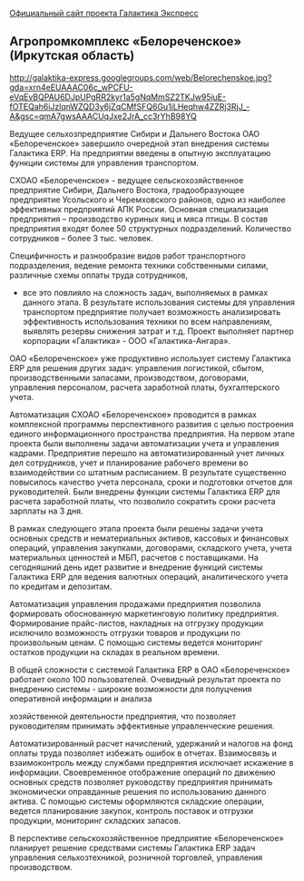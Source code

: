 [Официальный сайт проекта Галактика Экспресс](http://galaktika-express.ru/)

## Агропромкомплекс «Белореченское» (Иркутская область) ##

http://galaktika-express.googlegroups.com/web/Belorechenskoe.jpg?gda=xrn4eEUAAAC06c_wPCFU-eVqEvBQPAU6DJpUPgRR2kyr1a5gNqMmSZ2TKJw95juE-fOTEQah6iJzlqnWZQD3y6jZqCMfSFQ6Gu1iLHeqhw4ZZRj3RjJ_-A&gsc=qmA7gwsAAACUqJxe2JrA_cc3rYhB98YQ

Ведущее сельхозпредприятие Сибири и Дальнего Востока ОАО «Белореченское»
завершило очередной этап внедрения системы Галактика ERP. На предприятии
введены в опытную эксплуатацию функции системы для управления транспортом.

СХОАО «Белореченское» - ведущее сельскохозяйственное предприятие Сибири, Дальнего
Востока, градообразующее предприятие Усольского и Черемховского районов, одно из
наиболее эффективных предприятий АПК России. Основная специализация предприятия –
производство куриных яиц и мяса птицы. В состав предприятия входят более 50 структурных
подразделений. Количество сотрудников – более 3 тыс. человек.

Специфичность и разнообразие видов работ транспортного подразделения, ведение
ремонта техники собственными силами, различные схемы оплаты труда сотрудников,
- все это повлияло на сложность задач, выполняемых в рамках данного этапа. В
результате использования системы для управления транспортом предприятие
получает возможность анализировать эффективность использования техники по всем
направлениям, выявлять резервы снижения затрат и т.д. Проект выполняет партнер
корпорации «Галактика» - ООО «Галактика-Ангара».

ОАО «Белореченское» уже продуктивно использует систему Галактика ERP для
решения других задач: управления логистикой, сбытом, производственными
запасами, производством, договорами, управления персоналом, расчета заработной
платы, бухгалтерского учета.

Автоматизация СХОАО «Белореченское» проводится в рамках комплексной
программы перспективного развития с целью построения единого информационного
пространства предприятия. На первом этапе проекта были выполнены задачи
автоматизации учета и управления кадрами. Предприятие перешло на
автоматизированный учет личных дел сотрудников, учет и планирование рабочего
времени во взаимодействии со штатным расписанием. В результате существенно
повысилось качество учета персонала, сроки и подготовки отчетов для
руководителей. Были внедрены функции системы Галактика ERP для расчета
заработной платы, что позволило сократить сроки расчета зарплаты на 3 дня.

В рамках следующего этапа проекта были решены задачи учета основных средств и
нематериальных активов, кассовых и финансовых операций, управления закупками,
договорами, складского учета, учета материальных ценностей и МБП, расчетов с
поставщиками. На сегодняшний день идет развитие и внедрение функций системы
Галактика ERP для ведения валютных операций, аналитического учета по кредитам и
депозитам.

Автоматизация управления продажами предприятия позволила формировать
обоснованную маркетинговую политику предприятия. Формирование прайс-листов,
накладных на отгрузку продукции исключило возможность отгрузки товаров и
продукции по произвольным ценам. С помощью системы ведется мониторинг
остатков продукции на складах в реальном времени.

В общей сложности с системой Галактика ERP в ОАО «Белореченское» работает
около 100 пользователей. Очевидный результат проекта по внедрению системы -
широкие возможности для полуцчения оперативной информации и анализа

хозяйственной деятельности предприятия, что позволяет руководителям принимать
эффективные управленческие решения.

Автоматизированный расчет начислений, удержаний и налогов на фонд оплаты
труда позволяет избежать ошибок в отчетах. Взаимосвязь и взаимоконтроль между
службами предприятия исключает искажение в информации. Своевременное
отображение операций по движению основных средств позволяет руководству
предприятия принимать экономически оправданные решения по использованию
данного актива. С помощью системы оформляются складские операции, ведется
планирование закупок, контроль поставок и отгрузки продукции, мониторинг
складских запасов.

В перспективе сельскохозяйственное предприятие «Белореченское» планирует
решение средствами системы Галактика ERP задач управления сельхозтехникой,
розничной торговлей, управления производством.